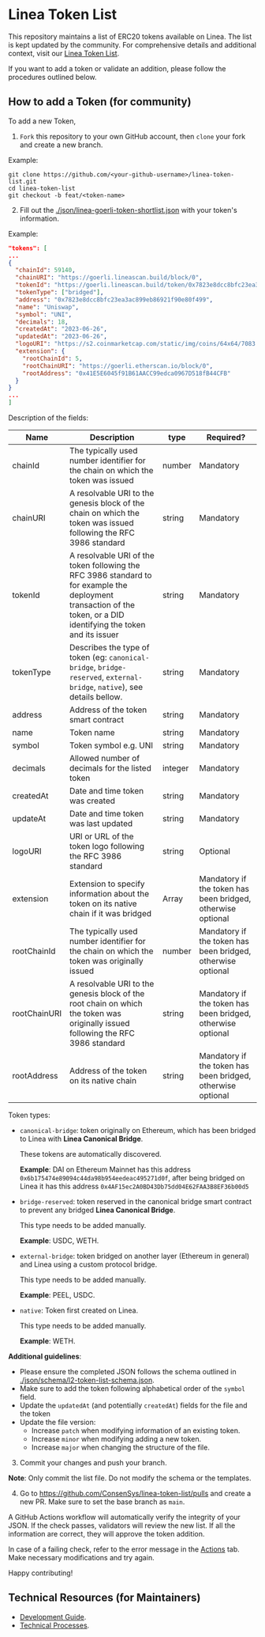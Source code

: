 # Linea Token List

This repository maintains a list of ERC20 tokens available on Linea. The list is kept updated by the community. For comprehensive details and additional context, visit our [Linea Token List](https://consensys.github.io/linea-token-list/).

If you want to add a token or validate an addition, please follow the procedures outlined below.

## How to add a Token (for community)

To add a new Token,

1. `Fork` this repository to your own GitHub account, then `clone` your fork and create a new branch.

Example:

```
git clone https://github.com/<your-github-username>/linea-token-list.git
cd linea-token-list
git checkout -b feat/<token-name>
```

2. Fill out the [./json/linea-goerli-token-shortlist.json](./json/linea-goerli-token-shortlist.json) with your token's information.

Example:

```json
"tokens": [
...
{
  "chainId": 59140,
  "chainURI": "https://goerli.lineascan.build/block/0",
  "tokenId": "https://goerli.lineascan.build/token/0x7823e8dcc8bfc23ea3ac899eb86921f90e80f499",
  "tokenType": ["bridged"],
  "address": "0x7823e8dcc8bfc23ea3ac899eb86921f90e80f499",
  "name": "Uniswap",
  "symbol": "UNI",
  "decimals": 18,
  "createdAt": "2023-06-26",
  "updatedAt": "2023-06-26",
  "logoURI": "https://s2.coinmarketcap.com/static/img/coins/64x64/7083.png",
  "extension": {
    "rootChainId": 5,
    "rootChainURI": "https://goerli.etherscan.io/block/0",
    "rootAddress": "0x41E5E6045f91B61AACC99edca0967D518fB44CFB"
  }
}
...
]
```

Description of the fields:

| Name         | Description                                                                                                                                                         | type    | Required?                                                   |
| ------------ | ------------------------------------------------------------------------------------------------------------------------------------------------------------------- | ------- | ----------------------------------------------------------- |
| chainId      | The typically used number identifier for the chain on which the token was issued                                                                                    | number  | Mandatory                                                   |
| chainURI     | A resolvable URI to the genesis block of the chain on which the token was issued following the RFC 3986 standard                                                    | string  | Mandatory                                                   |
| tokenId      | A resolvable URI of the token following the RFC 3986 standard to for example the deployment transaction of the token, or a DID identifying the token and its issuer | string  | Mandatory                                                   |
| tokenType    | Describes the type of token (eg: `canonical-bridge`, `bridge-reserved`, `external-bridge`, `native`), see details bellow.                                           | string  | Mandatory                                                   |
| address      | Address of the token smart contract                                                                                                                                 | string  | Mandatory                                                   |
| name         | Token name                                                                                                                                                          | string  | Mandatory                                                   |
| symbol       | Token symbol e.g. UNI                                                                                                                                               | string  | Mandatory                                                   |
| decimals     | Allowed number of decimals for the listed token                                                                                                                     | integer | Mandatory                                                   |
| createdAt    | Date and time token was created                                                                                                                                     | string  | Mandatory                                                   |
| updateAt     | Date and time token was last updated                                                                                                                                | string  | Mandatory                                                   |
| logoURI      | URI or URL of the token logo following the RFC 3986 standard                                                                                                        | string  | Optional                                                    |
| extension    | Extension to specify information about the token on its native chain if it was bridged                                                                              | Array   | Mandatory if the token has been bridged, otherwise optional |
| rootChainId  | The typically used number identifier for the chain on which the token was originally issued                                                                         | number  | Mandatory if the token has been bridged, otherwise optional |
| rootChainURI | A resolvable URI to the genesis block of the root chain on which the token was originally issued following the RFC 3986 standard                                    | string  | Mandatory if the token has been bridged, otherwise optional |
| rootAddress  | Address of the token on its native chain                                                                                                                            | string  | Mandatory if the token has been bridged, otherwise optional |

Token types:

- `canonical-bridge`: token originally on Ethereum, which has been bridged to Linea with <b>Linea Canonical Bridge</b>.

  These tokens are automatically discovered.

  <b>Example</b>: DAI on Ethereum Mainnet has this address `0x6b175474e89094c44da98b954eedeac495271d0f`, after being bridged on Linea it has this address `0x4AF15ec2A0BD43Db75dd04E62FAA3B8EF36b00d5`

- `bridge-reserved`: token reserved in the canonical bridge smart contract to prevent any bridged <b>Linea Canonical Bridge</b>.

  This type needs to be added manually.

  <b>Example</b>: USDC, WETH.

- `external-bridge`: token bridged on another layer (Ethereum in general) and Linea using a custom protocol bridge.

  This type needs to be added manually.

  <b>Example</b>: PEEL, USDC.

- `native`: Token first created on Linea.

  This type needs to be added manually.

  <b>Example</b>: WETH.

<b>Additional guidelines</b>:

- Please ensure the completed JSON follows the schema outlined in [./json/schema/l2-token-list-schema.json](./json/schema/l2-token-list-schema.json).
- Make sure to add the token following alphabetical order of the `symbol` field.
- Update the `updatedAt` (and potentially `createdAt`) fields for the file and the token
- Update the file version:
  - Increase `patch` when modifying information of an existing token.
  - Increase `minor` when modifying adding a new token.
  - Increase `major` when changing the structure of the file.

3. Commit your changes and push your branch.

<b>Note</b>: Only commit the list file. Do not modify the schema or the templates.

4. Go to https://github.com/ConsenSys/linea-token-list/pulls and create a new PR. Make sure to set the base branch as `main`.

A GitHub Actions workflow will automatically verify the integrity of your JSON. If the check passes, validators will review the new list. If all the information are correct, they will approve the token addition.

In case of a failing check, refer to the error message in the [Actions](https://github.com/ConsenSys/linea-token-list/actions) tab. Make necessary modifications and try again.

Happy contributing!

## Technical Resources (for Maintainers)

- [Development Guide](./docs/development.md).
- [Technical Processes](./docs/technical-processes.md).
